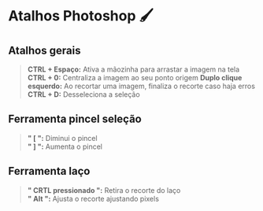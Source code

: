 <h1>Atalhos Photoshop 🖌️</h3>

<h2>Atalhos gerais</h2>

> **CTRL + Espaço:** Ativa a mãozinha para arrastar a imagem na tela
> **CTRL + 0:** Centraliza a imagem ao seu ponto origem
> **Duplo clique esquerdo:** Ao recortar uma imagem, finaliza o recorte caso haja erros
> **CTRL + D:** Desseleciona a seleção

<h2>Ferramenta pincel seleção</h2>

> **" [ ":** Diminui o pincel <br>
>  **" ] ":** Aumenta o pincel


<h2>Ferramenta laço</h2>

> **" CRTL pressionado ":** Retira o recorte do laço <br>
>  **" Alt ":** Ajusta o recorte ajustando pixels

